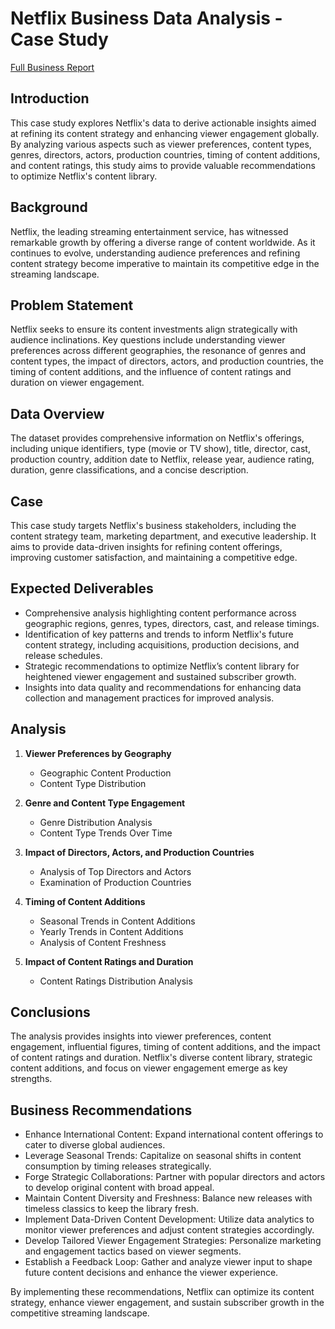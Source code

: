 # Netflix Business Data Analysis - Case Study

[Full Business Report](https://github.com/SaiSurajMatta/Netflix-Data-Case-Study/blob/main/NetFlix%20Business%20Data%20Analysis%20-%20Case%20Study.pdf)

## Introduction
This case study explores Netflix's data to derive actionable insights aimed at refining its content strategy and enhancing viewer engagement globally. By analyzing various aspects such as viewer preferences, content types, genres, directors, actors, production countries, timing of content additions, and content ratings, this study aims to provide valuable recommendations to optimize Netflix's content library.

## Background
Netflix, the leading streaming entertainment service, has witnessed remarkable growth by offering a diverse range of content worldwide. As it continues to evolve, understanding audience preferences and refining content strategy become imperative to maintain its competitive edge in the streaming landscape.

## Problem Statement
Netflix seeks to ensure its content investments align strategically with audience inclinations. Key questions include understanding viewer preferences across different geographies, the resonance of genres and content types, the impact of directors, actors, and production countries, the timing of content additions, and the influence of content ratings and duration on viewer engagement.

## Data Overview
The dataset provides comprehensive information on Netflix's offerings, including unique identifiers, type (movie or TV show), title, director, cast, production country, addition date to Netflix, release year, audience rating, duration, genre classifications, and a concise description.

## Case
This case study targets Netflix's business stakeholders, including the content strategy team, marketing department, and executive leadership. It aims to provide data-driven insights for refining content offerings, improving customer satisfaction, and maintaining a competitive edge.

## Expected Deliverables
- Comprehensive analysis highlighting content performance across geographic regions, genres, types, directors, cast, and release timings.
- Identification of key patterns and trends to inform Netflix's future content strategy, including acquisitions, production decisions, and release schedules.
- Strategic recommendations to optimize Netflix’s content library for heightened viewer engagement and sustained subscriber growth.
- Insights into data quality and recommendations for enhancing data collection and management practices for improved analysis.

## Analysis
1. **Viewer Preferences by Geography**
   - Geographic Content Production
   - Content Type Distribution
  
2. **Genre and Content Type Engagement**
   - Genre Distribution Analysis
   - Content Type Trends Over Time
  
3. **Impact of Directors, Actors, and Production Countries**
   - Analysis of Top Directors and Actors
   - Examination of Production Countries
  
4. **Timing of Content Additions**
   - Seasonal Trends in Content Additions
   - Yearly Trends in Content Additions
   - Analysis of Content Freshness
  
5. **Impact of Content Ratings and Duration**
   - Content Ratings Distribution Analysis

## Conclusions
The analysis provides insights into viewer preferences, content engagement, influential figures, timing of content additions, and the impact of content ratings and duration. Netflix's diverse content library, strategic content additions, and focus on viewer engagement emerge as key strengths.

## Business Recommendations
- Enhance International Content: Expand international content offerings to cater to diverse global audiences.
- Leverage Seasonal Trends: Capitalize on seasonal shifts in content consumption by timing releases strategically.
- Forge Strategic Collaborations: Partner with popular directors and actors to develop original content with broad appeal.
- Maintain Content Diversity and Freshness: Balance new releases with timeless classics to keep the library fresh.
- Implement Data-Driven Content Development: Utilize data analytics to monitor viewer preferences and adjust content strategies accordingly.
- Develop Tailored Viewer Engagement Strategies: Personalize marketing and engagement tactics based on viewer segments.
- Establish a Feedback Loop: Gather and analyze viewer input to shape future content decisions and enhance the viewer experience.

By implementing these recommendations, Netflix can optimize its content strategy, enhance viewer engagement, and sustain subscriber growth in the competitive streaming landscape.

